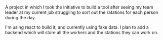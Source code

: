A project in which I took the initiative to build a tool after seeing my team leader at my current job struggling to sort out the ratations for each person during the day. 

I'm using react to build it, and currently using fake data. I plan to add a backend which will store all the workers and the stations they can work on.
